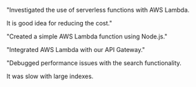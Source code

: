 "Investigated the use of serverless functions with AWS Lambda.

It is good idea for reducing the cost."

"Created a simple AWS Lambda function using Node.js."

"Integrated AWS Lambda with our API Gateway."

"Debugged performance issues with the search functionality.

It was slow with large indexes.